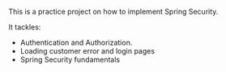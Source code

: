 This is a practice project on how to implement Spring Security.

It tackles:
- Authentication and Authorization.
- Loading customer error and login pages
- Spring Security fundamentals
